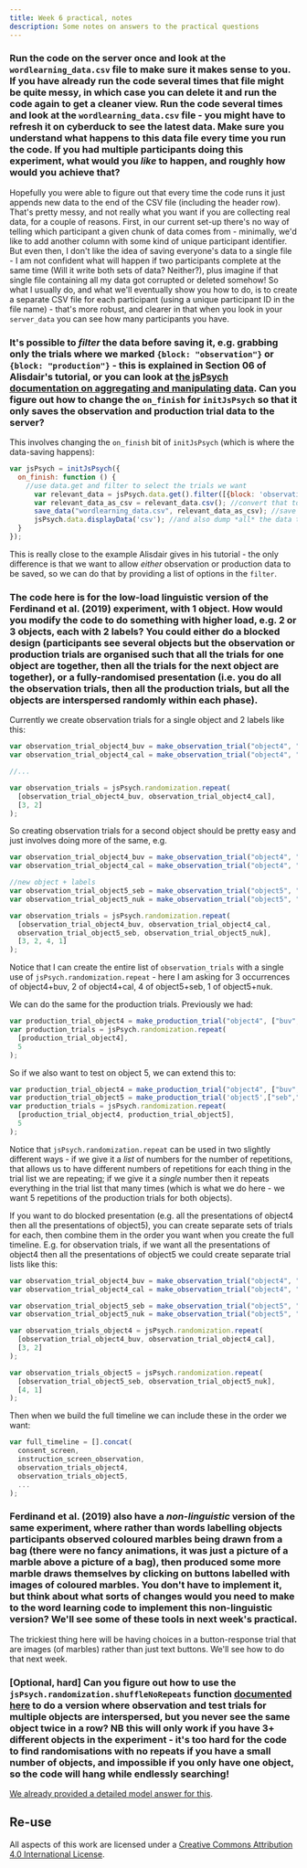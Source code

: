 ```yaml
---
title: Week 6 practical, notes
description: Some notes on answers to the practical questions
---
```


### Run the code on the server once and look at the `wordlearning_data.csv` file to make sure it makes sense to you. If you have already run the code several times that file might be quite messy, in which case you can delete it and run the code again to get a cleaner view. Run the code several times and look at the `wordlearning_data.csv` file - you might have to refresh it on cyberduck to see the latest data. Make sure you understand what happens to this data file every time you run the code. If you had multiple participants doing this experiment, what would you *like* to happen, and roughly how would you achieve that?

Hopefully you were able to figure out that every time the code runs it just appends new data to the end of the CSV file (including the header row). That's pretty messy, and not really what you want if you are collecting real data, for a couple of reasons. First, in our current set-up there's no way of telling which participant a given chunk of data comes from - minimally, we'd like to add another column with some kind of unique participant identifier. But even then, I don't like the idea of saving everyone's data to a single file - I am not confident what will happen if two participants complete at the same time (Will it write both sets of data? Neither?), plus imagine if that single file containing all my data got corrupted or deleted somehow! So what I usually do, and what we'll eventually show you how to do, is to create a separate CSV file for each participant (using a unique participant ID in the file name) - that's more robust, and clearer in that when you look in your `server_data` you can see how many participants you have.

### It's possible to *filter* the data before saving it, e.g. grabbing only the trials where we marked `{block: "observation"}` or `{block: "production"}` - this is explained in Section 06 of Alisdair's tutorial, or you can look at [the jsPsych documentation on aggregating and manipulating data](https://www.jspsych.org/7.3/overview/data/#aggregating-and-manipulating-jspsych-data). Can you figure out how to change the `on_finish` for `initJsPsych` so that it only saves the observation and production trial data to the server?

This involves changing the `on_finish` bit of `initJsPsych` (which is where the data-saving happens):

```js
var jsPsych = initJsPsych({
  on_finish: function () {
    //use data.get and filter to select the trials we want
      var relevant_data = jsPsych.data.get().filter([{block: 'observation'}, {block:'production'}]);
      var relevant_data_as_csv = relevant_data.csv(); //convert that to a csv file
      save_data("wordlearning_data.csv", relevant_data_as_csv); //save it
      jsPsych.data.displayData('csv'); //and also dump *all* the data to screen
  }
});
```

This is really close to the example Alisdair gives in his tutorial - the only difference is that we want to allow *either* observation or production data to be saved, so we can do that by providing a list of options in the `filter`.

### The code here is for the low-load linguistic version of the Ferdinand et al. (2019) experiment, with 1 object. How would you modify the code to do something with higher load, e.g. 2 or 3 objects, each with 2 labels? You could either do a blocked design (participants see several objects but the observation or production trials are organised such that all the trials for one object are together, then all the trials for the next object are together), or a fully-randomised presentation (i.e. you do all the observation trials, then all the production trials, but all the objects are interspersed randomly within each phase).

Currently we create observation trials for a single object and 2 labels like this:

```js
var observation_trial_object4_buv = make_observation_trial("object4", "buv");
var observation_trial_object4_cal = make_observation_trial("object4", "cal");

//... 

var observation_trials = jsPsych.randomization.repeat(
  [observation_trial_object4_buv, observation_trial_object4_cal],
  [3, 2]
);
```

So creating observation trials for a second object should be pretty easy and just involves doing more of the same, e.g. 

```js
var observation_trial_object4_buv = make_observation_trial("object4", "buv");
var observation_trial_object4_cal = make_observation_trial("object4", "cal");

//new object + labels
var observation_trial_object5_seb = make_observation_trial("object5", "seb");
var observation_trial_object5_nuk = make_observation_trial("object5", "nuk");

var observation_trials = jsPsych.randomization.repeat(
  [observation_trial_object4_buv, observation_trial_object4_cal,
  observation_trial_object5_seb, observation_trial_object5_nuk],
  [3, 2, 4, 1]
);
```

Notice that I can create the entire list of `observation_trials` with a single use of
`jsPsych.randomization.repeat` - here I am asking for 3 occurrences of object4+buv, 2 of object4+cal, 4 of object5+seb, 1 of object5+nuk.

We can do the same for the production trials. Previously we had:

```js
var production_trial_object4 = make_production_trial("object4", ["buv", "cal"]);
var production_trials = jsPsych.randomization.repeat(
  [production_trial_object4],
  5
);
```

So if we also want to test on object 5, we can extend this to:

```js
var production_trial_object4 = make_production_trial("object4", ["buv", "cal"]);
var production_trial_object5 = make_production_trial('object5',["seb","nuk"]);
var production_trials = jsPsych.randomization.repeat(
  [production_trial_object4, production_trial_object5],
  5
);
```

Notice that `jsPsych.randomization.repeat` can be used in two slightly different ways - if we give it a *list* of numbers for the number of repetitions, that allows us to have different numbers of repetitions for each thing in the trial list we are repeating; if we give it a *single* number then it repeats everything in the trial list that many times (which is what we do here - we want 5 repetitions of the production trials for both objects). 

If you want to do blocked presentation (e.g. all the presentations of object4 then all the presentations of object5), you can create separate sets of trials for each, then combine them in the order you want when you create the full timeline. E.g. for observation trials, if we want all the presentations of object4 then all the presentations of object5 we could create separate trial lists like this:

```js
var observation_trial_object4_buv = make_observation_trial("object4", "buv");
var observation_trial_object4_cal = make_observation_trial("object4", "cal");

var observation_trial_object5_seb = make_observation_trial("object5", "seb");
var observation_trial_object5_nuk = make_observation_trial("object5", "nuk");

var observation_trials_object4 = jsPsych.randomization.repeat(
  [observation_trial_object4_buv, observation_trial_object4_cal],
  [3, 2]
);

var observation_trials_object5 = jsPsych.randomization.repeat(
  [observation_trial_object5_seb, observation_trial_object5_nuk],
  [4, 1]
);
```

Then when we build the full timeline we can include these in the order we want:

```js
var full_timeline = [].concat(
  consent_screen,
  instruction_screen_observation,
  observation_trials_object4,
  observation_trials_object5,
  ...
);
```

### Ferdinand et al. (2019) also have a *non-linguistic* version of the same experiment, where rather than words labelling objects participants observed coloured marbles being drawn from a bag (there were no fancy animations, it was just a picture of a marble above a picture of a bag), then produced some more marble draws themselves by clicking on buttons labelled with images of coloured marbles. You don't have to implement it, but think about what sorts of changes would you need to make to the word learning code to implement this non-linguistic version? We'll see some of these tools in next week's practical.

The trickiest thing here will be having choices in a button-response trial that are images (of marbles) rather than just text buttons. We'll see how to do that next week.

### [Optional, hard] Can you figure out how to use the `jsPsych.randomization.shuffleNoRepeats` function [documented here](https://www.jspsych.org/7.3/reference/jspsych-randomization/#jspsychrandomizationshufflenorepeats) to do a version where observation and test trials for multiple objects are interspersed, but you never see the same object twice in a row? NB this will only work if you have 3+ different objects in the experiment - it's too hard for the code to find randomisations with no repeats if you have a small number of objects, and impossible if you only have one object, so the code will hang while  endlessly searching! 

[We already provided a detailed model answer for this](oels_practical_wk6_norepeat.md).


## Re-use

All aspects of this work are licensed under a [Creative Commons Attribution 4.0 International License](http://creativecommons.org/licenses/by/4.0/).

